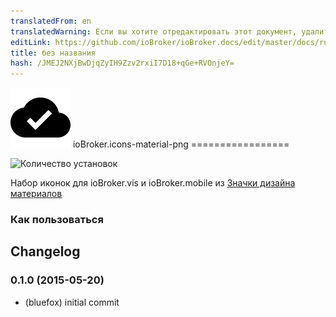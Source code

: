 ```yaml
---
translatedFrom: en
translatedWarning: Если вы хотите отредактировать этот документ, удалите поле «translatedFrom», в противном случае этот документ будет снова автоматически переведен
editLink: https://github.com/ioBroker/ioBroker.docs/edit/master/docs/ru/adapterref/iobroker.icons-material-png/README.md
title: без названия
hash: /JMEJ2NXjBwDjqZyIH9Zzv2rxiI7D18+qGe+RVOnjeY=
---
```

![логотип](../../../en/adapterref/iobroker.icons-material-png/admin/icons-material-png.png) ioBroker.icons-material-png =================

![Количество установок](http://iobroker.live/badges/icons-material-png-stable.svg)

Набор иконок для ioBroker.vis и ioBroker.mobile из [Значки дизайна материалов](https://github.com/google/material-design-icons)

### Как пользоваться

## Changelog
### 0.1.0 (2015-05-20)
* (bluefox) initial commit

